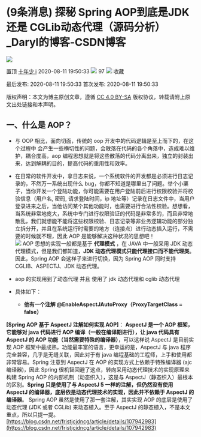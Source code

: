 # (9条消息) 探秘 Spring AOP到底是JDK 还是 CGLib动态代理（源码分析）_Daryl的博客-CSDN博客
![](https://csdnimg.cn/release/blogv2/dist/pc/img/original.png)

置顶 [十年少 i](https://blog.csdn.net/fristjcjdncg) 2020-08-11 19:50:33 ![](https://csdnimg.cn/release/blogv2/dist/pc/img/articleReadEyes.png)
 97 ![](https://csdnimg.cn/release/blogv2/dist/pc/img/tobarCollect.png)
 收藏 

最后发布: 2020-08-11 19:50:33 首次发布: 2020-08-11 19:50:33

版权声明：本文为博主原创文章，遵循 [CC 4.0 BY-SA](http://creativecommons.org/licenses/by-sa/4.0/) 版权协议，转载请附上原文出处链接和本声明。

## 一、什么是 AOP？

-   与 OOP 相比，面向切面，传统的 oop 开发中的代码逻辑是至上而下的，在这个过程中 会产生一些横切性的问题，会散落在代码的各个角落中，造成难以维护，耦合度高，aop 编程思想就是将这些散落的代码分离出来，独立的封装出来，达到解耦的目的，提高代码的重用性和效率。
-   在日常的软件开发中，拿日志来说，一个系统软件的开发都是必须进行日志记录的，不然万一系统出现什么 bug，你都不知道是哪里出了问题。举个小栗子，当你开发一个登陆功能，你可能需要在用户登陆前后进行权限校验并将校验信息（用户名, 密码, 请求登陆时间，ip 地址等）记录在日志文件中，当用户登录进来之后，当他访问某个其他功能时，也需要进行合法性校验。想想看，当系统非常地庞大，系统中专门进行权限验证的代码是非常多的，而且非常地散乱，我们就想能不能将这些权限校验、日志记录等非业务逻辑功能的部分独立拆分开，并且在系统运行时需要的地方（连接点）进行动态插入运行，不需要的时候就不理，因此 AOP 是能够解决这种状况的思想吧！  
    ![](https://img-blog.csdnimg.cn/20200811194112785.png?x-oss-process=image/watermark,type_ZmFuZ3poZW5naGVpdGk,shadow_10,text_aHR0cHM6Ly9ibG9nLmNzZG4ubmV0L2ZyaXN0amNqZG5jZw==,size_16,color_FFFFFF,t_70)
    AOP 思想的实现一般都是基于 **代理模式** ，在 JAVA 中一般采用 JDK 动态代理模式，但是我们都知道，**JDK 动态代理模式只能代理接口而不能代理类**。因此，Spring AOP 会这样子来进行切换，因为 Spring AOP 同时支持 CGLIB、ASPECTJ、JDK 动态代理。
-   aop 的实现用到了动态代理 并且 使用了 jdk 动态代理和 cglib 动态代理
-   具体如下：

    -   **他有一个注解 @EnableAspectJAutoProxy（ProxyTargetClass = false）**

**\[Spring AOP 基于 AspectJ 注解如何实现 AOP]**： **AspectJ 是一个 AOP 框架，它能够对 java 代码进行 AOP 编译（一般在编译期进行），让 java 代码具有 AspectJ 的 AOP 功能（当然需要特殊的编译器）**，可以这样说 AspectJ 是目前实现 AOP 框架中最成熟，功能最丰富的语言，更幸运的是，AspectJ 与 java 程序完全兼容，几乎是无缝关联，因此对于有 java 编程基础的工程师，上手和使用都非常容易。Spring 注意到 AspectJ 在 AOP 的实现方式上依赖于特殊编译器 (ajc 编译器)，因此 Spring 很机智回避了这点，转向采用动态代理技术的实现原理来构建 Spring AOP 的内部机制（动态织入），这是与 AspectJ（静态织入）最根本的区别。**Spring 只是使用了与 AspectJ 5 一样的注解，但仍然没有使用 AspectJ 的编译器，底层依是动态代理技术的实现，因此并不依赖于 AspectJ 的编译器**。 Spring AOP 虽然是使用了那一套注解，其实实现 AOP 的底层是使用了动态代理 (JDK 或者 CGLib) 来动态植入。至于 AspectJ 的静态植入，不是本文重点，所以只提一提。 
 [https://blog.csdn.net/fristjcjdncg/article/details/107942983](https://blog.csdn.net/fristjcjdncg/article/details/107942983)
